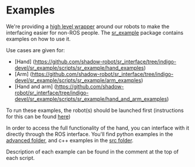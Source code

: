 # Examples

We're providing a [high level wrapper](../sr_robot_commander/README.html) around our robots to make the interfacing easier for non-ROS people. The [sr_example](https://github.com/shadow-robot/sr_interface/tree/indigo-devel/sr_example/scripts/sr_example) package contains examples on how to use it.

Use cases are given for:

-  [Hand] (https://github.com/shadow-robot/sr_interface/tree/indigo-devel/sr_example/scripts/sr_example/hand_examples)
-  [Arm] (https://github.com/shadow-robot/sr_interface/tree/indigo-devel/sr_example/scripts/sr_example/arm_examples)
-  [Hand and arm] (https://github.com/shadow-robot/sr_interface/tree/indigo-devel/sr_example/scripts/sr_example/hand_and_arm_examples)

To run these examples, the robot(s) should be launched first (instructions for this can be found [here](../sr_robot_launch/README.html)) 

In order to access the full functionality of the hand, you can interface with it directly through the ROS interface. You'll find python examples in the
 [advanced folder](https://github.com/shadow-robot/sr_interface/tree/indigo-devel/sr_example/scripts/sr_example/advanced), 
 and c++ examples in the [src folder](https://github.com/shadow-robot/sr_interface/tree/indigo-devel/sr_example/src).

Description of each example can be found in the comment at the top of each script.
